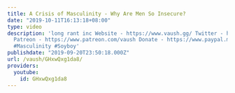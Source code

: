 ```yaml
---
title: A Crisis of Masculinity - Why Are Men So Insecure?
date: "2019-10-11T16:13:18+08:00"
type: video
description: 'long rant inc Website - https://www.vaush.gg/ Twitter - https://twitter.com/VaushV
  Patreon - https://www.patreon.com/vaush Donate - https://www.paypal.me/vaush #Men
  #Masculinity #Soyboy'
publishdate: "2019-09-20T23:50:18.000Z"
url: /vaush/GHxwQxg1da8/
providers:
  youtube:
    id: GHxwQxg1da8
---
```

